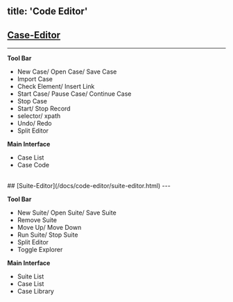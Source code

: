 title: 'Code Editor'
---

## [Case-Editor](/docs/code-editor/case-editor.html)
---

**Tool Bar**

- New Case/ Open Case/ Save Case
- Import Case
- Check Element/ Insert Link
- Start Case/ Pause Case/ Continue Case
- Stop Case
- Start/ Stop Record
- selector/ xpath
- Undo/ Redo
- Split Editor

**Main Interface**

- Case List
- Case Code

<br/>
## [Suite-Editor](/docs/code-editor/suite-editor.html)
---

**Tool Bar**

- New Suite/ Open Suite/ Save Suite
- Remove Suite
- Move Up/ Move Down
- Run Suite/ Stop Suite
- Split Editor
- Toggle Explorer

**Main Interface**

- Suite List
- Case List
- Case Library